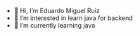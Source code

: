 - 👋 Hi, I’m Eduardo Miguel Ruiz
- 👀 I’m interested in learn java for backend
- 🌱 I’m currently learning java

<!---
laloisc/laloisc is a ✨ special ✨ repository because its `README.md` (this file) appears on your GitHub profile.
You can click the Preview link to take a look at your changes.
--->
